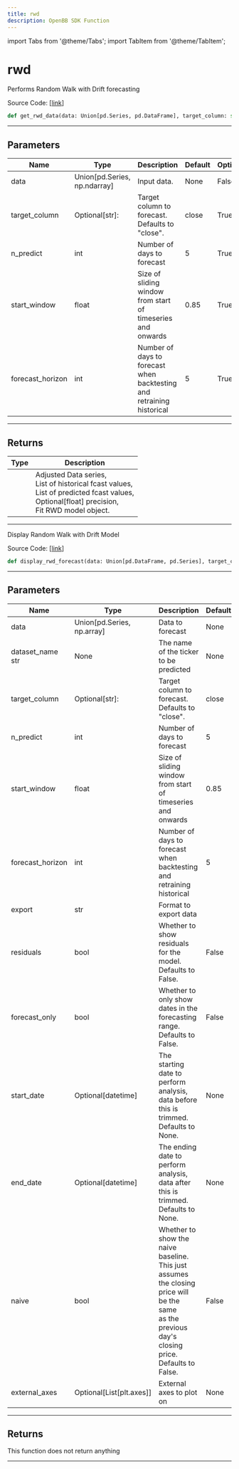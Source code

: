 ```yaml
---
title: rwd
description: OpenBB SDK Function
---
```


import Tabs from '@theme/Tabs';
import TabItem from '@theme/TabItem';

# rwd

<Tabs>
<TabItem value="model" label="Model" default>

Performs Random Walk with Drift forecasting

Source Code: [[link](https://github.com/OpenBB-finance/OpenBBTerminal/tree/main/openbb_terminal/forecast/rwd_model.py#L27)]

```python
def get_rwd_data(data: Union[pd.Series, pd.DataFrame], target_column: str = "close", n_predict: int = 5, start_window: float = 0.85, forecast_horizon: int = 5) -> Tuple[List[numpy.ndarray], List[numpy.ndarray], List[numpy.ndarray], Optional[float], statsforecast.core.StatsForecast]
```

---

## Parameters

| Name | Type | Description | Default | Optional |
| ---- | ---- | ----------- | ------- | -------- |
| data | Union[pd.Series, np.ndarray] | Input data. | None | False |
| target_column | Optional[str]: | Target column to forecast. Defaults to "close". | close | True |
| n_predict | int | Number of days to forecast | 5 | True |
| start_window | float | Size of sliding window from start of timeseries and onwards | 0.85 | True |
| forecast_horizon | int | Number of days to forecast when backtesting and retraining historical | 5 | True |


---

## Returns

| Type | Description |
| ---- | ----------- |
|  | Adjusted Data series,<br/>List of historical fcast values,<br/>List of predicted fcast values,<br/>Optional[float] precision,<br/>Fit RWD model object. |
---



</TabItem>
<TabItem value="view" label="View">

Display Random Walk with Drift Model

Source Code: [[link](https://github.com/OpenBB-finance/OpenBBTerminal/tree/main/openbb_terminal/forecast/rwd_view.py#L20)]

```python
def display_rwd_forecast(data: Union[pd.DataFrame, pd.Series], target_column: str = "close", dataset_name: str = "", n_predict: int = 5, start_window: float = 0.85, forecast_horizon: int = 5, export: str = "", residuals: bool = False, forecast_only: bool = False, start_date: Optional[datetime.datetime] = None, end_date: Optional[datetime.datetime] = None, naive: bool = False, export_pred_raw: bool = False, external_axes: Optional[List[axes]] = None) -> None
```

---

## Parameters

| Name | Type | Description | Default | Optional |
| ---- | ---- | ----------- | ------- | -------- |
| data | Union[pd.Series, np.array] | Data to forecast | None | False |
| dataset_name str | None | The name of the ticker to be predicted | None | True |
| target_column | Optional[str]: | Target column to forecast. Defaults to "close". | close | True |
| n_predict | int | Number of days to forecast | 5 | True |
| start_window | float | Size of sliding window from start of timeseries and onwards | 0.85 | True |
| forecast_horizon | int | Number of days to forecast when backtesting and retraining historical | 5 | True |
| export | str | Format to export data |  | True |
| residuals | bool | Whether to show residuals for the model. Defaults to False. | False | True |
| forecast_only | bool | Whether to only show dates in the forecasting range. Defaults to False. | False | True |
| start_date | Optional[datetime] | The starting date to perform analysis, data before this is trimmed. Defaults to None. | None | True |
| end_date | Optional[datetime] | The ending date to perform analysis, data after this is trimmed. Defaults to None. | None | True |
| naive | bool | Whether to show the naive baseline. This just assumes the closing price will be the same<br/>as the previous day's closing price. Defaults to False. | False | True |
| external_axes | Optional[List[plt.axes]] | External axes to plot on | None | True |


---

## Returns

This function does not return anything

---



</TabItem>
</Tabs>